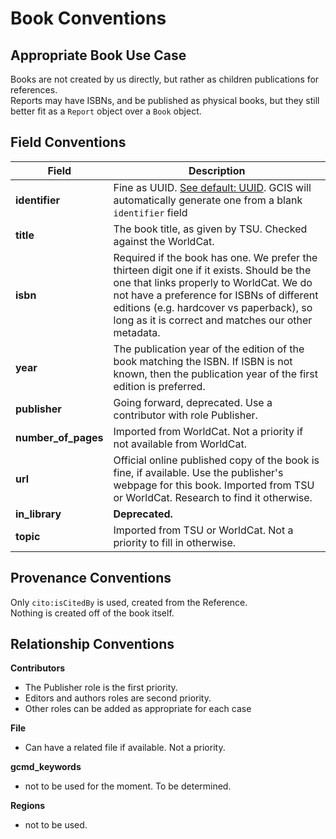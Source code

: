 # Book Conventions

## Appropriate Book Use Case

Books are not created by us directly, but rather as children publications for references.   
Reports may have ISBNs, and be published as physical books, but they still better fit as a `Report` object over a `Book` object.  

## Field Conventions

| Field | Description |
|-------|------------- | 
|**identifier** | Fine as UUID. [See default: UUID](./Defaults.md#UUID). GCIS will automatically generate one from a blank `identifier` field|
|**title**| The book title, as given by TSU. Checked against the WorldCat.|
|**isbn**| Required if the book has one. We prefer the thirteen digit one if it exists. Should be the one that links properly to WorldCat. We do not have a preference for ISBNs of different editions (e.g. hardcover vs paperback), so long as it is correct and matches our other metadata.|
|**year**| The publication year of the edition of the book matching the ISBN. If ISBN is not known, then the publication year of the first edition is preferred.|
|**publisher**|Going forward, deprecated. Use a contributor with role Publisher.|   
|**number_of_pages**|Imported from WorldCat. Not a priority if not available from WorldCat.|
|**url**| Official online published copy of the book is fine, if available. Use the publisher's webpage for this book. Imported from TSU or WorldCat. Research to find it otherwise.|
|**in_library**|**Deprecated.** | 
|**topic**| Imported from TSU or WorldCat. Not a priority to fill in otherwise.|  

## Provenance Conventions

Only `cito:isCitedBy` is used, created from the Reference.  
Nothing is created off of the book itself.

## Relationship Conventions

**Contributors**
  - The Publisher role is the first priority.  
  - Editors and authors roles are second priority.  
  - Other roles can be added as appropriate for each case  

**File**  
  - Can have a related file if available. Not a priority.

**gcmd_keywords**
  - not to be used for the moment. To be determined.
 
**Regions**
  - not to be used.
